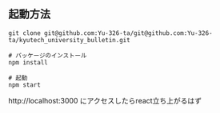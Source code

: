 ## 起動方法

```
git clone git@github.com:Yu-326-ta/git@github.com:Yu-326-ta/kyutech_university_bulletin.git

# パッケージのインストール
npm install

# 起動
npm start
```

http://localhost:3000 にアクセスしたらreact立ち上がるはず